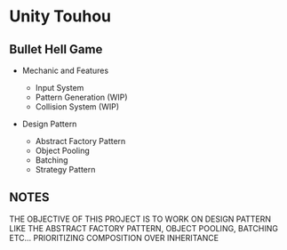 # Unity Touhou

## Bullet Hell Game

* Mechanic and Features

  * Input System
  * Pattern Generation (WIP)
  * Collision System (WIP)

* Design Pattern

  * Abstract Factory Pattern
  * Object Pooling
  * Batching
  * Strategy Pattern

## NOTES

THE OBJECTIVE OF THIS PROJECT IS TO WORK ON DESIGN PATTERN LIKE THE ABSTRACT FACTORY PATTERN, OBJECT POOLING, BATCHING ETC... PRIORITIZING COMPOSITION OVER INHERITANCE
